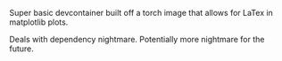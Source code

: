 Super basic devcontainer built off a torch image that allows for LaTex in matplotlib plots.

Deals with dependency nightmare. Potentially more nightmare for the future.